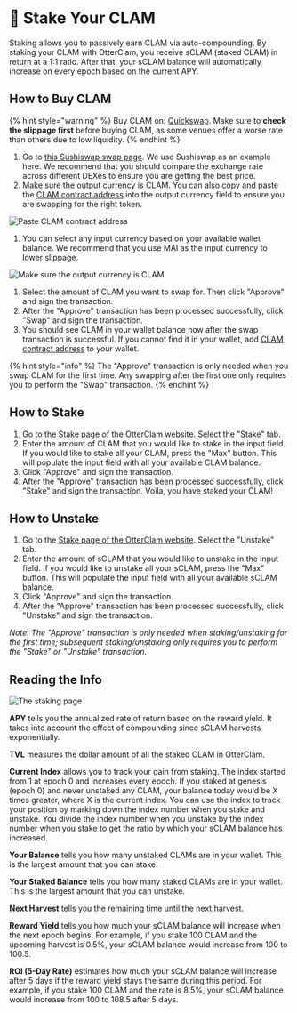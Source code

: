 # 🦦 Stake Your CLAM

Staking allows you to passively earn CLAM via auto-compounding. By staking your CLAM with OtterClam, you receive sCLAM (staked CLAM) in return at a 1:1 ratio. After that, your sCLAM balance will automatically increase on every epoch based on the current APY.

## How to Buy CLAM

{% hint style="warning" %}
Buy CLAM on: [Quickswap](https://quickswap.exchange). Make sure to **check the slippage first** before buying CLAM, as some venues offer a worse rate than others due to low liquidity.
{% endhint %}

1. Go to [this Sushiswap swap page](https://app.sushi.com/swap?outputCurrency=0x383518188c0c6d7730d91b2c03a03c837814a899). We use Sushiswap as an example here. We recommend that you should compare the exchange rate across different DEXes to ensure you are getting the best price.
2. Make sure the output currency is CLAM. You can also copy and paste the [CLAM contract address](broken-reference) into the output currency field to ensure you are swapping for the right token.

![Paste CLAM contract address](../.gitbook/assets/ohm\_contract.png)

1. You can select any input currency based on your available wallet balance.  We recommend that you use MAI as the input currency to lower slippage.

![Make sure the output currency is CLAM](../.gitbook/assets/buy\_ohm.png)

1. Select the amount of CLAM you want to swap for. Then click "Approve" and sign the transaction.
2. After the "Approve" transaction has been processed successfully, click "Swap" and sign the transaction.
3. You should see CLAM in your wallet balance now after the swap transaction is successful. If you cannot find it in your wallet, add [CLAM contract address](broken-reference) to your wallet.

{% hint style="info" %}
The "Approve" transaction is only needed when you swap CLAM for the first time. Any swapping after the first one only requires you to perform the "Swap" transaction.
{% endhint %}

## How to Stake

1. Go to the [Stake page of the OtterClam website](https://app.otterclam.finance/#/). Select the "Stake" tab.
2. Enter the amount of CLAM that you would like to stake in the input field. If you would like to stake all your CLAM, press the "Max" button. This will populate the input field with all your available CLAM balance.
3. Click "Approve" and sign the transaction.
4. After the "Approve" transaction has been processed successfully, click "Stake" and sign the transaction. Voila, you have staked your CLAM!

## How to Unstake

1. Go to the [Stake page of the OtterClam website](https://app.otterclam.finance/#/). Select the "Unstake" tab.
2. Enter the amount of sCLAM that you would like to unstake in the input field. If you would like to unstake all your sCLAM, press the "Max" button. This will populate the input field with all your available sCLAM balance. 
3. Click "Approve" and sign the transaction.
4. After the "Approve" transaction has been processed successfully, click "Unstake" and sign the transaction.

_Note: The "Approve" transaction is only needed when staking/unstaking for the first time; subsequent staking/unstaking only requires you to perform the "Stake" or "Unstake" transaction._

## Reading the Info

![The staking page](../.gitbook/assets/staking\_page\_index.png)

**APY** tells you the annualized rate of return based on the reward yield. It takes into account the effect of compounding since sCLAM harvests exponentially.

**TVL** measures the dollar amount of all the staked CLAM in OtterClam.

**Current Index** allows you to track your gain from staking. The index started from 1 at epoch 0 and increases every epoch. If you staked at genesis (epoch 0) and never unstaked any CLAM, your balance today would be X times greater, where X is the current index. You can use the index to track your position by marking down the index number when you stake and unstake. You divide the index number when you unstake by the index number when you stake to get the ratio by which your sCLAM balance has increased.

**Your Balance** tells you how many unstaked CLAMs are in your wallet. This is the largest amount that you can stake.

**Your Staked Balance** tells you how many staked CLAMs are in your wallet. This is the largest amount that you can unstake.

**Next Harvest** tells you the remaining time until the next harvest.

**Reward Yield** tells you how much your sCLAM balance will increase when the next epoch begins. For example, if you stake 100 CLAM and the upcoming harvest is 0.5%, your sCLAM balance would increase from 100 to 100.5.

**ROI (5-Day Rate)** estimates how much your sCLAM balance will increase after 5 days if the reward yield stays the same during this period. For example, if you stake 100 CLAM and the rate is 8.5%, your sCLAM balance would increase from 100 to 108.5 after 5 days.
